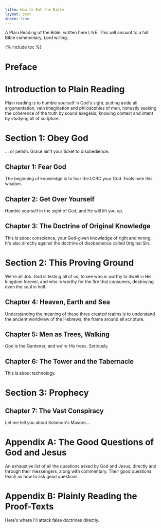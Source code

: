 ```yaml
---
title: How to Eat the Bible
layout: post
share: true
---
```


A Plain Reading of the Bible, written here LIVE. This will amount to a full Bible commentary, Lord willing.

{% include toc %}

# Preface

# Introduction to Plain Reading

Plain reading is to humble yourself in God's sight, putting aside all argumentation, vain imagination and philosophies of men, honestly seeking the coherence of the truth by sound exegesis, knowing context and intent by studying all of scripture.

# Section 1: Obey God

... or perish. Grace ain't your ticket to disobedience.

## Chapter 1: Fear God

The beginning of knowledge is to fear the LORD your God. Fools hate this wisdom.

## Chapter 2: Get Over Yourself

Humble yourself in the sight of God, and He will lift you up.

## Chapter 3: The Doctrine of Original Knowledge

This is about conscience, your God-given knowledge of right and wrong. It's also directly against the doctrine of disobedience called Original Sin.

# Section 2: This Proving Ground

We're all Job. God is testing all of us, to see who is worthy to dwell in His kingdom forever, and who is worthy for the fire that consumes, destroying even the soul in hell.

## Chapter 4: Heaven, Earth and Sea

Understanding the meaning of these three created realms is to understand the ancient worldview of the Hebrews, the frame around all scripture.

## Chapter 5: Men as Trees, Walking

God is the Gardener, and we're His trees. Seriously.

## Chapter 6: The Tower and the Tabernacle

This is about technology.

# Section 3: Prophecy

## Chapter 7: The Vast Conspiracy

Let me tell you about Solomon's Masons...

# Appendix A: The Good Questions of God and Jesus

An exhaustive list of all the questions asked by God and Jesus, directly and through their messengers, along with commentary. Their good questions teach us how to ask good questions.

# Appendix B: Plainly Reading the Proof-Texts

Here's where I'll attack false doctrines directly.